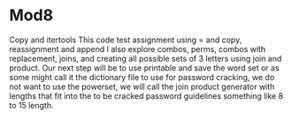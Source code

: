# Mod8
Copy and itertools
This code test assignment using = and copy, reassignment and append
I also explore combos, perms, combos with replacement, joins, and creating all possible sets of 3 letters using join and product.
Our next step will be to use printable and save the word set or as some might call it the dictionary file to use for password cracking, we do not want to use the powerset, we will call the join product generator with lengths that fit into the to be cracked password guidelines something like 8 to 15 length.
